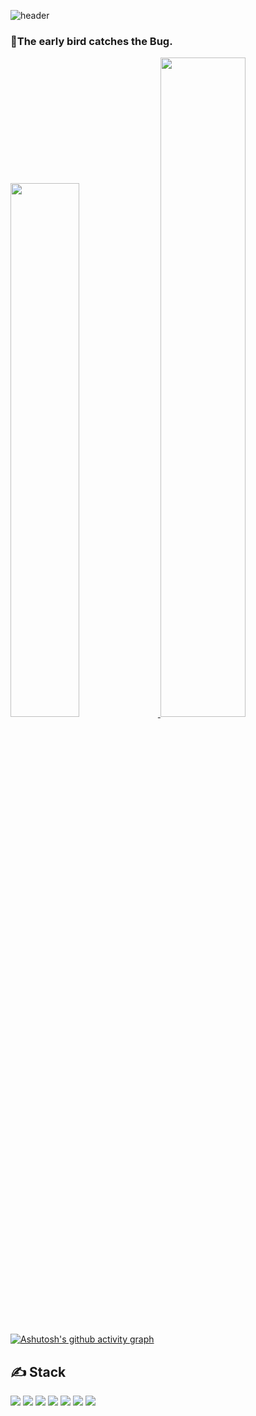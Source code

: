 ![header](https://capsule-render.vercel.app/api?type=venom&color=A3DCBE&height=180&text=Strange_DEV&fontAlign=50&fontSize=50&fontColor=363636)
### 🦆The early bird catches the Bug.  
<a href="s">
  <img src="https://github-readme-stats.vercel.app/api/top-langs/?username=YoHanKi&exclude_repo=dkssud8150.github.io&layout=compact" width="46.8%"/>
</a>
<a href="s">
  <img src="https://github-readme-stats.vercel.app/api?username=YoHanKi&show_icons=true" width="52%" />
</a>

[![Ashutosh's github activity graph](https://github-readme-activity-graph.vercel.app/graph?username=YoHanKi&theme=github-compact&radius=10)](https://github.com/ashutosh00710/github-readme-activity-graph)

## ✍ Stack

<img src="https://img.shields.io/badge/Java-007396?style=flat-square&logo=Java&logoColor=white"/> <img src="https://img.shields.io/badge/html5-E34F26?style=flat-square&logo=html5&logoColor=white"/> <img src="https://img.shields.io/badge/css3-1572B6?style=flat-square&logo=css3&logoColor=white"/> <img src="https://img.shields.io/badge/javascript-F7DF1E?style=flat-square&logo=javascript&logoColor=white"/> <img src="https://img.shields.io/badge/mysql-4479A1?style=flat-square&logo=mysql&logoColor=white"/> <img src="https://img.shields.io/badge/github-181717?style=flat-square&logo=github&logoColor=white"/> <img src="https://img.shields.io/badge/spring-6DB33F?style=flat-square&logo=spring&logoColor=white"/>

